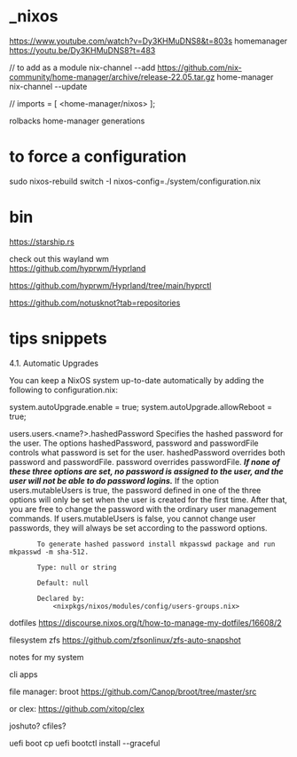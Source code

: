 # _nixos

https://www.youtube.com/watch?v=Dy3KHMuDNS8&t=803s
homemanager 
https://youtu.be/Dy3KHMuDNS8?t=483

// to add as a module
 nix-channel --add https://github.com/nix-community/home-manager/archive/release-22.05.tar.gz home-manager
 nix-channel --update
 
 // imports = [ <home-manager/nixos> ];

rolbacks
home-manager generations

# to force a configuration
sudo nixos-rebuild switch -I nixos-config=./system/configuration.nix






# bin
https://starship.rs

check out this wayland wm   
https://github.com/hyprwm/Hyprland

https://github.com/hyprwm/Hyprland/tree/main/hyprctl

https://github.com/notusknot?tab=repositories




# tips snippets


4.1. Automatic Upgrades

You can keep a NixOS system up-to-date automatically by adding the following to configuration.nix:

system.autoUpgrade.enable = true;
system.autoUpgrade.allowReboot = true;




users.users.<name?>.hashedPassword
           Specifies the hashed password for the user. The options hashedPassword, password and passwordFile controls what password is set for the
           user.  hashedPassword overrides both password and passwordFile.  password overrides passwordFile. ***If none of these three options are
           set, no password is assigned to the user, and the user will not be able to do password logins.*** If the option users.mutableUsers is
           true, the password defined in one of the three options will only be set when the user is created for the first time. After that, you
           are free to change the password with the ordinary user management commands. If users.mutableUsers is false, you cannot change user
           passwords, they will always be set according to the password options.

           To generate hashed password install mkpasswd package and run mkpasswd -m sha-512.

           Type: null or string

           Default: null

           Declared by:
               <nixpkgs/nixos/modules/config/users-groups.nix>




dotfiles
https://discourse.nixos.org/t/how-to-manage-my-dotfiles/16608/2



filesystem
zfs
https://github.com/zfsonlinux/zfs-auto-snapshot







notes for my system


cli apps

file manager: broot
https://github.com/Canop/broot/tree/master/src


or clex:
https://github.com/xitop/clex

joshuto?
cfiles?


uefi boot
cp uefi
bootctl install --graceful 

